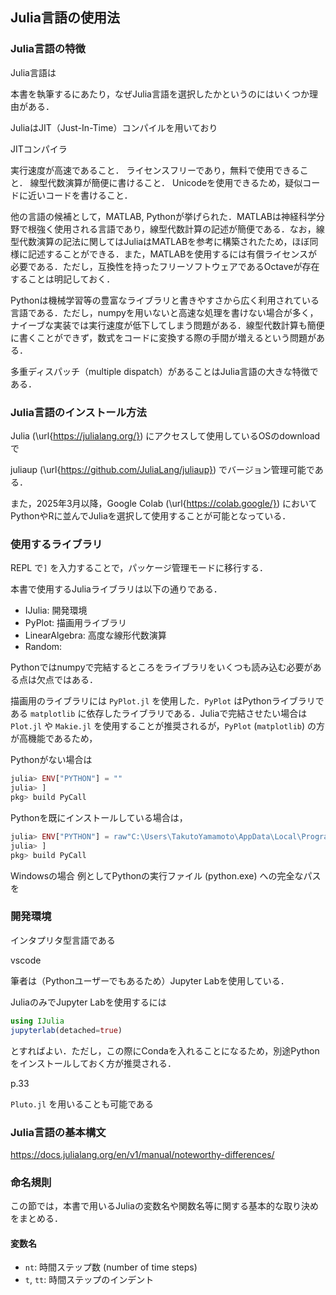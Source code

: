 ## Julia言語の使用法
### Julia言語の特徴
Julia言語は

本書を執筆するにあたり，なぜJulia言語を選択したかというのにはいくつか理由がある．

JuliaはJIT（Just-In-Time）コンパイルを用いており

JITコンパイラ

実行速度が高速であること．
ライセンスフリーであり，無料で使用できること．
線型代数演算が簡便に書けること．
Unicodeを使用できるため，疑似コードに近いコードを書けること．

他の言語の候補として，MATLAB, Pythonが挙げられた．MATLABは神経科学分野で根強く使用される言語であり，線型代数計算の記述が簡便である．なお，線型代数演算の記法に関してはJuliaはMATLABを参考に構築されたため，ほぼ同様に記述することができる．また，MATLABを使用するには有償ライセンスが必要である．ただし，互換性を持ったフリーソフトウェアであるOctaveが存在することは明記しておく．

Pythonは機械学習等の豊富なライブラリと書きやすさから広く利用されている言語である．ただし，numpyを用いないと高速な処理を書けない場合が多く，ナイーブな実装では実行速度が低下してしまう問題がある．線型代数計算も簡便に書くことができず，数式をコードに変換する際の手間が増えるという問題がある．

多重ディスパッチ（multiple dispatch）があることはJulia言語の大きな特徴である．

### Julia言語のインストール方法

Julia (\url{https://julialang.org/}) にアクセスして使用しているOSのdownloadで

juliaup (\url{https://github.com/JuliaLang/juliaup}) でバージョン管理可能である．

また，2025年3月以降，Google Colab (\url{https://colab.google/}) においてPythonやRに並んでJuliaを選択して使用することが可能となっている．

### 使用するライブラリ

REPL
で`]` を入力することで，パッケージ管理モードに移行する．

本書で使用するJuliaライブラリは以下の通りである．

- IJulia: 開発環境
- PyPlot: 描画用ライブラリ
- LinearAlgebra: 高度な線形代数演算
- Random: 

Pythonではnumpyで完結するところをライブラリをいくつも読み込む必要がある点は欠点ではある．

描画用のライブラリには `PyPlot.jl` を使用した．`PyPlot` はPythonライブラリである `matplotlib` に依存したライブラリである．Juliaで完結させたい場合は `Plot.jl` や `Makie.jl` を使用することが推奨されるが，`PyPlot` (`matplotlib`) の方が高機能であるため，

Pythonがない場合は

```julia
julia> ENV["PYTHON"] = ""
julia> ]
pkg> build PyCall
```

Pythonを既にインストールしている場合は，

```julia
julia> ENV["PYTHON"] = raw"C:\Users\TakutoYamamoto\AppData\Local\Programs\Python\Python312\python.exe"
julia> ]
pkg> build PyCall
```

Windowsの場合
例としてPythonの実行ファイル (python.exe) への完全なパスを


### 開発環境

インタプリタ型言語である

vscode

筆者は（Pythonユーザーでもあるため）Jupyter Labを使用している．

JuliaのみでJupyter Labを使用するには

```julia
using IJulia
jupyterlab(detached=true)
```

とすればよい．ただし，この際にCondaを入れることになるため，別途Pythonをインストールしておく方が推奨される．

p.33

`Pluto.jl` を用いることも可能である

### Julia言語の基本構文

https://docs.julialang.org/en/v1/manual/noteworthy-differences/

### 命名規則
この節では，本書で用いるJuliaの変数名や関数名等に関する基本的な取り決めをまとめる．

#### 変数名
- `nt`: 時間ステップ数 (number of time steps)
- `t`, `tt`: 時間ステップのインデント